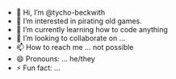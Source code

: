 - 👋 Hi, I’m @tycho-beckwith
- 👀 I’m interested in pirating old games.
- 🌱 I’m currently learning how to code anything 
- 💞️ I’m looking to collaborate on ...
- 📫 How to reach me ... not possible 
- 😄 Pronouns: ... he/they
- ⚡ Fun fact: ...

<!---
tycho-beckwith/tycho-beckwith is a ✨ special ✨ repository because its `README.md` (this file) appears on your GitHub profile.
You can click the Preview link to take a look at your changes.
--->
